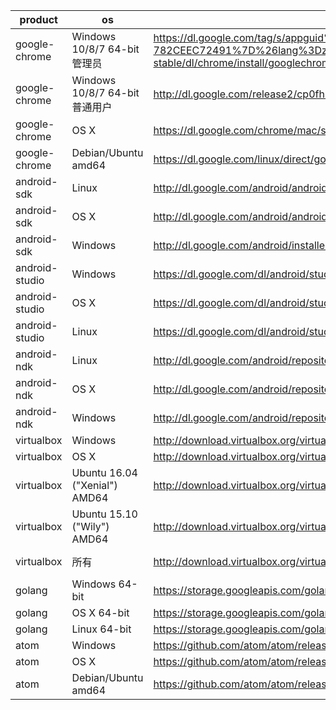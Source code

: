 product | os | uri | filename
--------|----|-----|---------
google-chrome | Windows 10/8/7 64-bit管理员 | https://dl.google.com/tag/s/appguid%3D%7B8A69D345-D564-463C-AFF1-A69D9E530F96%7D%26iid%3D%7BBF9FDEDC-1F3F-E462-F6B4-782CEEC72491%7D%26lang%3Dzh-CN%26browser%3D4%26usagestats%3D1%26appname%3DGoogle%2520Chrome%26needsadmin%3Dprefers%26ap%3Dx64-stable/dl/chrome/install/googlechromestandaloneenterprise64.msi | chrome/win/52.0.2743.116_googlechromestandaloneenterprise64.msi
google-chrome | Windows 10/8/7 64-bit普通用户 | http://dl.google.com/release2/cp0fh8asxgmrswtkto89xlrufef48r2wexpispuzh5swfqxjx3zih43j5r8u48mm0sfb5u24t743hxf2wgsnwcyy5wh7c9gydn8/52.0.2743.116_chrome_installer.exe | chrome/win/52.0.2743.116_chrome_installer.exe
google-chrome | OS X | https://dl.google.com/chrome/mac/stable/GGRO/googlechrome.dmg | chrome/mac/52.0.2743.116_googlechrome.dmg
google-chrome | Debian/Ubuntu amd64 | https://dl.google.com/linux/direct/google-chrome-stable_current_amd64.deb | chrome/linux/52.0.2743.116_google-chrome-stable_current_amd64.deb
android-sdk | Linux | http://dl.google.com/android/android-sdk_r24.4.1-linux.tgz |
android-sdk | OS X | http://dl.google.com/android/android-sdk_r24.4.1-macosx.zip |
android-sdk | Windows | http://dl.google.com/android/installer_r24.4.1-windows.exe | /dev/null
android-studio | Windows | https://dl.google.com/dl/android/studio/install/2.1.3.0/android-studio-ide-143.3101438-windows.exe | /dev/null
android-studio | OS X | https://dl.google.com/dl/android/studio/install/2.1.3.0/android-studio-ide-143.3101438-mac.dmg |
android-studio | Linux | https://dl.google.com/dl/android/studio/ide-zips/2.1.3.0/android-studio-ide-143.3101438-linux.zip |
android-ndk | Linux | http://dl.google.com/android/repository/android-mdk-r12b-linux-x86_64.zip |
android-ndk | OS X | http://dl.google.com/android/repository/android-mdk-r12b-darwin-x86_64.zip |
android-ndk | Windows | http://dl.google.com/android/repository/android-mdk-r12b-windows-x86_64.zip |
virtualbox | Windows | http://download.virtualbox.org/virtualbox/5.1.2/VirtualBox-5.1.2-108956-Win.exe | virtualbox/5.1.2/VirtualBox-5.1.2-108956-Win.exe
virtualbox | OS X | http://download.virtualbox.org/virtualbox/5.1.2/VirtualBox-5.1.2-108956-OSX.dmg | virtualbox/5.1.2/VirtualBox-5.1.2-108956-OSX.dmg
virtualbox | Ubuntu 16.04 ("Xenial") AMD64 | http://download.virtualbox.org/virtualbox/5.1.2/virtualbox-5.1_5.1.2-108956~Ubuntu~xenial_amd64.deb | virtualbox/5.1.2/virtualbox-5.1_5.1.2-108956-Ubuntu-xenial_amd64.deb
virtualbox | Ubuntu 15.10 ("Wily") AMD64 | http://download.virtualbox.org/virtualbox/5.1.2/virtualbox-5.1_5.1.2-108956~Ubuntu~wily_amd64.deb | virtualbox/5.1.2/virtualbox-5.1_5.1.2-108956-Ubuntu-wily_amd64.deb
virtualbox | 所有 | http://download.virtualbox.org/virtualbox/5.1.2/Oracle_VM_VirtualBox_Extension_Pack-5.1.2-108956.vbox-extpack | virtualbox/5.1.2/Oracle_VM_VirtualBox_Extension_Pack-5.1.2-108956.vbox-extpack
golang | Windows 64-bit | https://storage.googleapis.com/golang/go1.6.3.windows-amd64.msi |
golang | OS X 64-bit | https://storage.googleapis.com/golang/go1.6.3.darwin-amd64.pkg |
golang | Linux 64-bit | https://storage.googleapis.com/golang/go1.6.3.linux-amd64.tar.gz |
atom | Windows | https://github.com/atom/atom/releases/download/v1.10.0/AtomSetup.exe | atom/atom-windows-1.10.0.exe
atom | OS X | https://github.com/atom/atom/releases/download/v1.10.0/atom-mac.zip | atom/atom-mac-1.10.0.zip
atom | Debian/Ubuntu amd64 | https://github.com/atom/atom/releases/download/v1.10.0/atom-amd64.deb | atom/atom-amd64-1.10.0.deb
